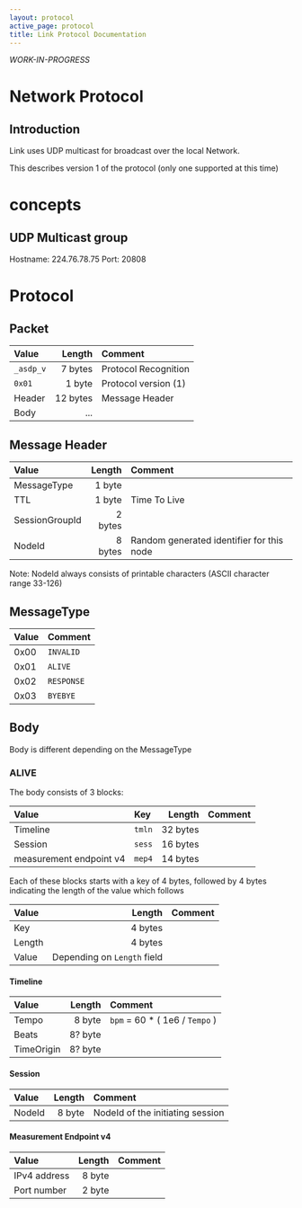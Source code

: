 ```yaml
---
layout: protocol
active_page: protocol
title: Link Protocol Documentation
---
```


*WORK-IN-PROGRESS*

# Network Protocol

## Introduction

Link uses UDP multicast for broadcast over the local Network.

This describes version 1 of the protocol (only one supported at this time)

# concepts


## UDP Multicast group

Hostname: 224.76.78.75
Port: 20808

# Protocol

## Packet

| Value         | Length      | Comment              |
|:--------------|------------:|:---------------------|
| ```_asdp_v``` | 7 bytes     | Protocol Recognition |
|    ```0x01``` | 1 byte      | Protocol version (1) |
|        Header | 12 bytes    | Message Header       |
|         Body  | ...         |                      |


## Message Header

| Value          | Length      | Comment              |
|:---------------|------------:|:---------------------|
| MessageType    | 1 byte      |                      |
| TTL            | 1 byte      | Time To Live         |
| SessionGroupId | 2 bytes     |                      |
| NodeId         | 8 bytes     | Random generated identifier for this node |

Note: NodeId always consists of printable characters (ASCII character range 33-126)

## MessageType

| Value | Comment  |
| ----- | -------- |
|  0x00 | ```INVALID```  |
|  0x01 | ```ALIVE```    |
|  0x02 | ```RESPONSE``` |
|  0x03 | ```BYEBYE```   |

## Body

Body is different depending on the MessageType

### ALIVE

The body consists of 3 blocks:

| Value    | Key          | Length   | Comment |
| :------- | :----------- | -------: | :------ |
| Timeline | ```tmln```   | 32 bytes | |
| Session  | ```sess```   | 16 bytes | |
| measurement endpoint v4 | ```mep4``` | 14 bytes | |

Each of these blocks starts with a key of 4 bytes, followed by 4 bytes indicating the length of the value which follows

| Value  | Length                          | Comment |
| :----- | ------------------------------: | :------ |
| Key    | 4 bytes                         |         |
| Length | 4 bytes                         |         |
| Value  | Depending on ```Length``` field |         |

#### Timeline

| Value      | Length  | Comment |
| :--------- | ------: | :------ |
| Tempo      | 8 byte  | ```bpm``` = 60 * ( 1e6 / ```Tempo``` ) |
| Beats      | 8? byte | |
| TimeOrigin | 8? byte | |

#### Session

| Value      | Length  | Comment |
| :--------- | ------: | :------ |
| NodeId     | 8 byte  | NodeId of the initiating session |

#### Measurement Endpoint v4

| Value        | Length  | Comment |
| :----------- | ------: | :------ |
| IPv4 address | 8 byte  | |
| Port number  | 2 byte  | |
